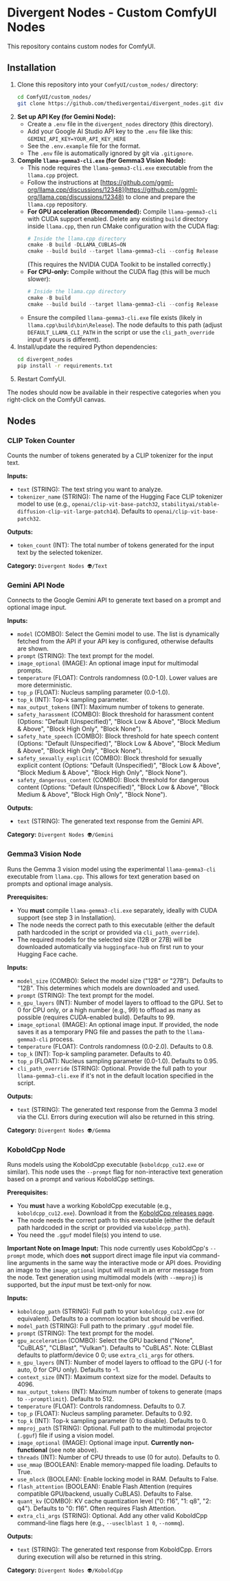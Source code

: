 # Divergent Nodes - Custom ComfyUI Nodes

This repository contains custom nodes for ComfyUI.

## Installation

1.  Clone this repository into your `ComfyUI/custom_nodes/` directory:
    ```bash
    cd ComfyUI/custom_nodes/
    git clone https://github.com/thedivergentai/divergent_nodes.git divergent_nodes
    ```
2.  **Set up API Key (for Gemini Node):**
    *   Create a `.env` file in the `divergent_nodes` directory (this directory).
    *   Add your Google AI Studio API key to the `.env` file like this: `GEMINI_API_KEY=YOUR_API_KEY_HERE`
    *   See the `.env.example` file for the format.
    *   The `.env` file is automatically ignored by git via `.gitignore`.
3.  **Compile `llama-gemma3-cli.exe` (for Gemma3 Vision Node):**
    *   This node requires the `llama-gemma3-cli.exe` executable from the `llama.cpp` project.
    *   Follow the instructions at [https://github.com/ggml-org/llama.cpp/discussions/12348](https://github.com/ggml-org/llama.cpp/discussions/12348) to clone and prepare the `llama.cpp` repository.
    *   **For GPU acceleration (Recommended):** Compile `llama-gemma3-cli` with CUDA support enabled. Delete any existing `build` directory inside `llama.cpp`, then run CMake configuration with the CUDA flag:
        ```powershell
        # Inside the llama.cpp directory
        cmake -B build -DLLAMA_CUBLAS=ON
        cmake --build build --target llama-gemma3-cli --config Release
        ```
        (This requires the NVIDIA CUDA Toolkit to be installed correctly.)
    *   **For CPU-only:** Compile without the CUDA flag (this will be much slower):
        ```powershell
        # Inside the llama.cpp directory
        cmake -B build
        cmake --build build --target llama-gemma3-cli --config Release
        ```
    *   Ensure the compiled `llama-gemma3-cli.exe` file exists (likely in `llama.cpp\build\bin\Release`). The node defaults to this path (adjust `DEFAULT_LLAMA_CLI_PATH` in the script or use the `cli_path_override` input if yours is different).
4.  Install/update the required Python dependencies:
    ```bash
    cd divergent_nodes
    pip install -r requirements.txt
    ```
5.  Restart ComfyUI.

The nodes should now be available in their respective categories when you right-click on the ComfyUI canvas.

## Nodes

### CLIP Token Counter

Counts the number of tokens generated by a CLIP tokenizer for the input text.

**Inputs:**

*   `text` (STRING): The text string you want to analyze.
*   `tokenizer_name` (STRING): The name of the Hugging Face CLIP tokenizer model to use (e.g., `openai/clip-vit-base-patch32`, `stabilityai/stable-diffusion-clip-vit-large-patch14`). Defaults to `openai/clip-vit-base-patch32`.

**Outputs:**

*   `token_count` (INT): The total number of tokens generated for the input text by the selected tokenizer.

**Category:** `Divergent Nodes 👽/Text`

### Gemini API Node

Connects to the Google Gemini API to generate text based on a prompt and optional image input.

**Inputs:**

*   `model` (COMBO): Select the Gemini model to use. The list is dynamically fetched from the API if your API key is configured, otherwise defaults are shown.
*   `prompt` (STRING): The text prompt for the model.
*   `image_optional` (IMAGE): An optional image input for multimodal prompts.
*   `temperature` (FLOAT): Controls randomness (0.0-1.0). Lower values are more deterministic.
*   `top_p` (FLOAT): Nucleus sampling parameter (0.0-1.0).
*   `top_k` (INT): Top-k sampling parameter.
*   `max_output_tokens` (INT): Maximum number of tokens to generate.
*   `safety_harassment` (COMBO): Block threshold for harassment content (Options: "Default (Unspecified)", "Block Low & Above", "Block Medium & Above", "Block High Only", "Block None").
*   `safety_hate_speech` (COMBO): Block threshold for hate speech content (Options: "Default (Unspecified)", "Block Low & Above", "Block Medium & Above", "Block High Only", "Block None").
*   `safety_sexually_explicit` (COMBO): Block threshold for sexually explicit content (Options: "Default (Unspecified)", "Block Low & Above", "Block Medium & Above", "Block High Only", "Block None").
*   `safety_dangerous_content` (COMBO): Block threshold for dangerous content (Options: "Default (Unspecified)", "Block Low & Above", "Block Medium & Above", "Block High Only", "Block None").

**Outputs:**

*   `text` (STRING): The generated text response from the Gemini API.

**Category:** `Divergent Nodes 👽/Gemini`

### Gemma3 Vision Node

Runs the Gemma 3 vision model using the experimental `llama-gemma3-cli` executable from `llama.cpp`. This allows for text generation based on prompts and optional image analysis.

**Prerequisites:**

*   You **must** compile `llama-gemma3-cli.exe` separately, ideally with CUDA support (see step 3 in Installation).
*   The node needs the correct path to this executable (either the default path hardcoded in the script or provided via `cli_path_override`).
*   The required models for the selected size (12B or 27B) will be downloaded automatically via `huggingface-hub` on first run to your Hugging Face cache.

**Inputs:**

*   `model_size` (COMBO): Select the model size ("12B" or "27B"). Defaults to "12B". This determines which models are downloaded and used.
*   `prompt` (STRING): The text prompt for the model.
*   `n_gpu_layers` (INT): Number of model layers to offload to the GPU. Set to 0 for CPU only, or a high number (e.g., 99) to offload as many as possible (requires CUDA-enabled build). Defaults to 99.
*   `image_optional` (IMAGE): An optional image input. If provided, the node saves it as a temporary PNG file and passes the path to the `llama-gemma3-cli` process.
*   `temperature` (FLOAT): Controls randomness (0.0-2.0). Defaults to 0.8.
*   `top_k` (INT): Top-k sampling parameter. Defaults to 40.
*   `top_p` (FLOAT): Nucleus sampling parameter (0.0-1.0). Defaults to 0.95.
*   `cli_path_override` (STRING): Optional. Provide the full path to your `llama-gemma3-cli.exe` if it's not in the default location specified in the script.

**Outputs:**

*   `text` (STRING): The generated text response from the Gemma 3 model via the CLI. Errors during execution will also be returned in this string.

**Category:** `Divergent Nodes 👽/Gemma`

### KoboldCpp Node

Runs models using the KoboldCpp executable (`koboldcpp_cu12.exe` or similar). This node uses the `--prompt` flag for non-interactive text generation based on a prompt and various KoboldCpp settings.

**Prerequisites:**

*   You **must** have a working KoboldCpp executable (e.g., `koboldcpp_cu12.exe`). Download it from the [KoboldCpp releases page](https://github.com/LostRuins/koboldcpp/releases/latest).
*   The node needs the correct path to this executable (either the default path hardcoded in the script or provided via `koboldcpp_path`).
*   You need the `.gguf` model file(s) you intend to use.

**Important Note on Image Input:** This node currently uses KoboldCpp's `--prompt` mode, which does **not** support direct image file input via command-line arguments in the same way the interactive mode or API does. Providing an image to the `image_optional` input will result in an error message from the node. Text generation using multimodal models (with `--mmproj`) is supported, but the *input* must be text-only for now.

**Inputs:**

*   `koboldcpp_path` (STRING): Full path to your `koboldcpp_cu12.exe` (or equivalent). Defaults to a common location but should be verified.
*   `model_path` (STRING): Full path to the primary `.gguf` model file.
*   `prompt` (STRING): The text prompt for the model.
*   `gpu_acceleration` (COMBO): Select the GPU backend ("None", "CuBLAS", "CLBlast", "Vulkan"). Defaults to "CuBLAS". Note: CLBlast defaults to platform/device 0 0; use `extra_cli_args` for others.
*   `n_gpu_layers` (INT): Number of model layers to offload to the GPU (-1 for auto, 0 for CPU only). Defaults to -1.
*   `context_size` (INT): Maximum context size for the model. Defaults to 4096.
*   `max_output_tokens` (INT): Maximum number of tokens to generate (maps to `--promptlimit`). Defaults to 512.
*   `temperature` (FLOAT): Controls randomness. Defaults to 0.7.
*   `top_p` (FLOAT): Nucleus sampling parameter. Defaults to 0.92.
*   `top_k` (INT): Top-k sampling parameter (0 to disable). Defaults to 0.
*   `mmproj_path` (STRING): Optional. Full path to the multimodal projector (`.gguf`) file if using a vision model.
*   `image_optional` (IMAGE): Optional image input. **Currently non-functional** (see note above).
*   `threads` (INT): Number of CPU threads to use (0 for auto). Defaults to 0.
*   `use_mmap` (BOOLEAN): Enable memory-mapped file loading. Defaults to True.
*   `use_mlock` (BOOLEAN): Enable locking model in RAM. Defaults to False.
*   `flash_attention` (BOOLEAN): Enable Flash Attention (requires compatible GPU/backend, usually CuBLAS). Defaults to False.
*   `quant_kv` (COMBO): KV cache quantization level ("0: f16", "1: q8", "2: q4"). Defaults to "0: f16". Often requires Flash Attention.
*   `extra_cli_args` (STRING): Optional. Add any other valid KoboldCpp command-line flags here (e.g., `--useclblast 1 0`, `--nommq`).

**Outputs:**

*   `text` (STRING): The generated text response from KoboldCpp. Errors during execution will also be returned in this string.

**Category:** `Divergent Nodes 👽/KoboldCpp`
